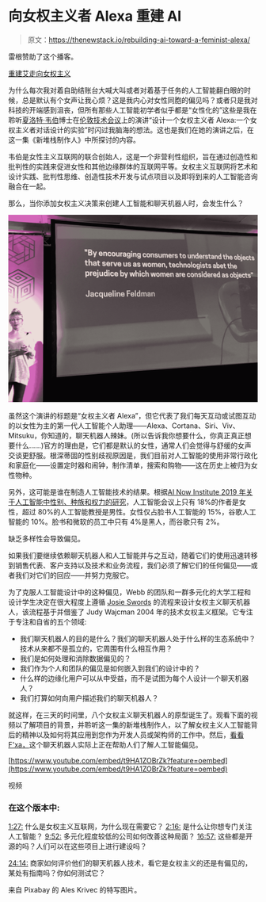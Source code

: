 # 向女权主义者 Alexa 重建 AI

> 原文：<https://thenewstack.io/rebuilding-ai-toward-a-feminist-alexa/>

雷根赞助了这个播客。

[重建艾走向女权主义](https://thenewstack.simplecast.com/episodes/rebuilding-ai-toward-a-feminist-alexa)

为什么每次我对着自助结账台大喊大叫或者对着基于任务的人工智能翻白眼的时候，总是默认有个女声让我心烦？这是我内心对女性同胞的偏见吗？或者只是我对科技的开端感到沮丧，但所有那些人工智能初学者似乎都是“女性化的”这些是我在聆听[夏洛特·韦伯](https://twitter.com/otheragent)博士在[伦敦技术会议](https://skillsmatter.com/conferences/11735-beyondtech-2019#program)上的演讲“设计一个女权主义者 Alexa:一个女权主义者对话设计的实验”时闪过我脑海的想法。这也是我们在她的演讲之后，在这一集《新堆栈制作人》中所探讨的内容。

韦伯是女性主义互联网的联合创始人，这是一个非营利性组织，旨在通过创造性和批判性的实践来促进女性和其他边缘群体的互联网平等。女权主义互联网将艺术和设计实践、批判性思维、创造性技术开发与试点项目以及即将到来的人工智能咨询融合在一起。

那么，当你添加女权主义决策来创建人工智能和聊天机器人时，会发生什么？

![](img/75b246969b3dae8d9f166bd8f686ba39.png)

虽然这个演讲的标题是“女权主义者 Alexa”，但它代表了我们每天互动或试图互动的以女性为主的第一代人工智能个人助理——Alexa、Cortana、Siri、Viv、Mitsuku，你知道的，聊天机器人辣妹。(所以告诉我你想要什么，你真正真正想要什么……)官方的理由是，它们都是默认的女性，通常人们会觉得与舒缓的女声交谈更舒服。根深蒂固的性别歧视原因是，我们目前对人工智能的使用非常行政化和家庭化——设置定时器和闹钟，制作清单，搜索和购物——这在历史上被归为女性物种。

另外，这可能是谁在制造人工智能技术的结果。根据[AI Now Institute 2019 年关于人工智能中性别、种族和权力的研究](https://ainowinstitute.org/discriminatingsystems.pdf)，人工智能会议上只有 18%的作者是女性，超过 80%的人工智能教授是男性。女性仅占脸书人工智能的 15%，谷歌人工智能的 10%。脸书和微软的员工中只有 4%是黑人，而谷歌只有 2%。

缺乏多样性会导致偏见。

如果我们要继续依赖聊天机器人和人工智能并与之互动，随着它们的使用迅速转移到销售代表、客户支持以及技术和业务流程，我们必须了解它们的任何偏见——或者我们对它们的回应——并努力克服它。

为了克服人工智能设计中的这种偏见，Webb 的团队和一群多元化的大学工程和设计学生决定在很大程度上遵循 [Josie Swords](https://twitter.com/swordstoyoung) 的流程来设计女权主义聊天机器人，该流程基于并借鉴了 Judy Wajcman 2004 年的技术女权主义框架。它专注于专注和自省的五个领域:

*   我们聊天机器人的目的是什么？我们的聊天机器人处于什么样的生态系统中？技术从来都不是孤立的，它周围有什么相互作用？
*   我们是如何处理和消除数据偏见的？
*   我们作为个人和团队的偏见是如何嵌入到我们的设计中的？
*   什么样的边缘化用户可以从中受益，而不是试图为每个人设计一个聊天机器人？
*   我们打算如何向用户描述我们的聊天机器人？

就这样，在三天的时间里，八个女权主义聊天机器人的原型诞生了。观看下面的视频以了解项目的背景，并聆听这一集的新堆栈制作人，以了解女权主义人工智能背后的精神以及如何将其应用到您作为开发人员或架构师的工作中。然后，[看看 F'xa，](https://f-xa.co/)这个聊天机器人实际上正在帮助人们了解人工智能偏见。

[https://www.youtube.com/embed/t9HA1ZOBrZk?feature=oembed](https://www.youtube.com/embed/t9HA1ZOBrZk?feature=oembed)

视频

### 在这个版本中:

[1:27:](https://thenewstack.simplecast.com/episodes/rebuilding-ai-toward-a-feminist-alexa?t=1:27) 什么是女权主义互联网，为什么现在需要它？
[2:16:](https://thenewstack.simplecast.com/episodes/rebuilding-ai-toward-a-feminist-alexa?t=2:16) 是什么让你想专门关注人工智能？
[9:52:](https://thenewstack.simplecast.com/episodes/rebuilding-ai-toward-a-feminist-alexa?t=9:52) 多元化程度较低的公司如何改善这种局面？
[16:57:](https://thenewstack.simplecast.com/episodes/rebuilding-ai-toward-a-feminist-alexa?t=16:57) 这些都是开源的吗？人们可以在这些项目上进行建设吗？

[24:14:](https://thenewstack.simplecast.com/episodes/rebuilding-ai-toward-a-feminist-alexa?t=24:14) 商家如何评价他们的聊天机器人技术，看它是女权主义的还是有偏见的，某处有指南吗？你如何测试它？

来自 Pixabay 的 Ales Krivec 的特写图片。

<svg xmlns:xlink="http://www.w3.org/1999/xlink" viewBox="0 0 68 31" version="1.1"><title>Group</title> <desc>Created with Sketch.</desc></svg>